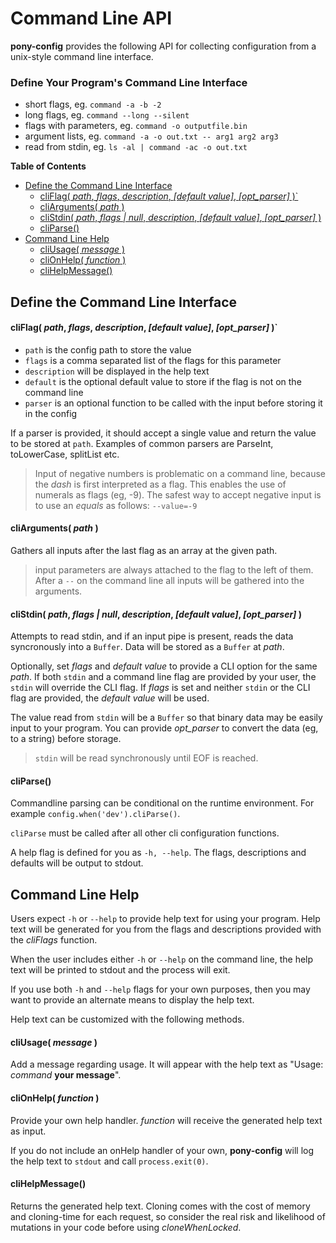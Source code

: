 # Command Line API

**pony-config** provides the following API for collecting configuration
from a unix-style command line interface.

### Define Your Program's Command Line Interface

- short flags, eg. `command -a -b -2`
- long flags, eg. `command --long --silent`
- flags with parameters, eg. `command -o outputfile.bin`
- argument lists, eg. `command -a -o out.txt -- arg1 arg2 arg3`
- read from stdin, eg. `ls -al | command -ac -o out.txt`

<!-- START doctoc generated TOC please keep comment here to allow auto update -->
<!-- DON'T EDIT THIS SECTION, INSTEAD RE-RUN doctoc TO UPDATE -->
**Table of Contents**

- [Define the Command Line Interface](#define-the-command-line-interface)
    - [cliFlag( *path*, *flags*, *description*, *[default value]*, *[opt_parser]* )`](#cliflag-path-flags-description-default-value-opt_parser-)
    - [cliArguments( *path* )](#cliarguments-path-)
    - [cliStdin( *path*, *flags | null*, *description*, *[default value]*, *[opt_parser]* )](#clistdin-path-flags--null-description-default-value-opt_parser-)
    - [cliParse()](#cliparse)
- [Command Line Help](#command-line-help)
    - [cliUsage( *message* )](#cliusage-message-)
    - [cliOnHelp( *function* )](#clionhelp-function-)
    - [cliHelpMessage()](#clihelpmessage)

<!-- END doctoc generated TOC please keep comment here to allow auto update -->

## Define the Command Line Interface


#### cliFlag( *path*, *flags*, *description*, *[default value]*, *[opt_parser]* )`

- `path` is the config path to store the value
- `flags` is a comma separated list of the flags for this parameter
- `description` will be displayed in the help text
- `default` is the optional default value to store if the flag is not on the command line
- `parser` is an optional function to be called with the input before storing it in the config

If a parser is provided, it should accept a single value and return the value to be
stored at `path`. Examples of common parsers are ParseInt, toLowerCase, splitList etc.

> Input of negative numbers is problematic on a command line, because the *dash* is first interpreted as a flag. This enables
> the use of numerals as flags (eg, -9). The safest way to accept negative input is to use an _equals_ as follows:
> `--value=-9`

#### cliArguments( *path* )

Gathers all inputs after the last flag as an array at the given path.

> input parameters are always attached to the flag to the left of them. After a `--` on the command line
all inputs will be gathered into the arguments.

#### cliStdin( *path*, *flags | null*, *description*, *[default value]*, *[opt_parser]* )

Attempts to read stdin, and if an input pipe is present, reads the data syncronously into a `Buffer`. Data will be stored as a `Buffer` at *path*.

Optionally, set *flags* and *default value* to provide a CLI option for the same *path*. If both `stdin` and a command line flag are provided by your user, the `stdin` will
override the CLI flag. If *flags* is set and neither `stdin` or the CLI flag are provided, the *default value* will be used.

The value read from `stdin` will be a `Buffer` so that binary data may be easily input to your program. You can provide *opt_parser* to convert the data (eg, to a string) before storage.

> `stdin` will be read synchronously until EOF is reached.

#### cliParse()

Commandline parsing can be conditional on the runtime environment. For example `config.when('dev').cliParse()`.

`cliParse` must be called after all other cli configuration functions.

A help flag is defined for you as `-h, --help`. The flags, descriptions and defaults will be output to stdout.


## Command Line Help

Users expect `-h` or `--help` to provide help text for using your program. Help text will be generated for you from the flags and
descriptions provided with the *cliFlags* function.

When the user includes either `-h` or `--help` on the command line, the help text will be printed to stdout and the process will exit.

If you use both `-h` and `--help` flags for your own purposes, then you may want to provide an alternate means to display the help text.

Help text can be customized with the following methods.


#### cliUsage( *message* )

Add a message regarding usage. It will appear with the help text as "Usage: *command* **your message**".


#### cliOnHelp( *function* )

Provide your own help handler. *function* will receive the generated help text as input.

If you do not include an onHelp handler of your own, **pony-config** will log the help text
to `stdout` and call `process.exit(0)`.

#### cliHelpMessage()

Returns the generated help text.
Cloning comes with the cost of memory and cloning-time for each request, so consider the real risk and likelihood of mutations in your code before using *cloneWhenLocked*.

